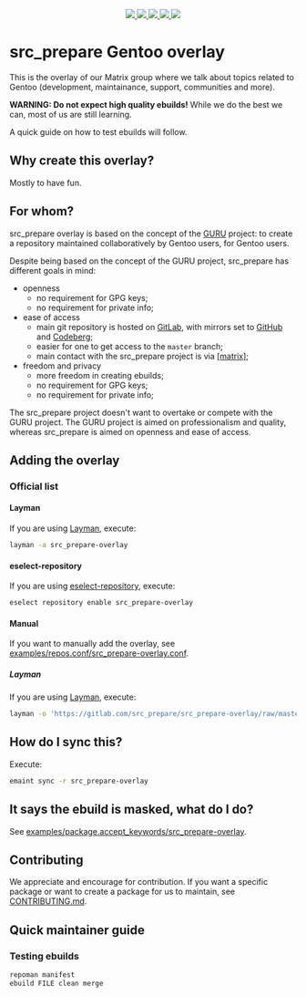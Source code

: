 <p align="center">
    <a href="https://gitlab.com/src_prepare/src_prepare-overlay/pipelines">
        <img src="https://gitlab.com/src_prepare/src_prepare-overlay/badges/master/pipeline.svg">
    </a>
    <a href="https://gentoo.org/">
        <img src="https://gitlab.com/src_prepare/badge/-/raw/master/powered-by-gentoo-linux-tyrian.svg">
    </a>
    <a href="./LICENSE">
        <img src="https://img.shields.io/badge/license-GPLv2-blue.svg">
    </a>
    <a href="https://app.element.io/#/room/#src_prepare:matrix.org">
        <img src="https://gitlab.com/src_prepare/badge/-/raw/master/chat-matrix-blue.svg">
    </a>
    <a href="https://gitlab.com/src_prepare/src_prepare-overlay/commits/master.atom">
        <img src="https://gitlab.com/src_prepare/badge/-/raw/master/feed-atom-orange.svg">
    </a>
</p>

# src_prepare Gentoo overlay

This is the overlay of our Matrix group where we talk about topics related to Gentoo (development, maintainance, support, communities and more).

**WARNING: Do not expect high quality ebuilds!** While we do the best we can, most of us are still learning.

A quick guide on how to test ebuilds will follow.

## Why create this overlay?

Mostly to have fun.

## For whom?

src_prepare overlay is based on the concept of the [GURU](https://wiki.gentoo.org/wiki/Project:GURU) project: to create a repository maintained collaboratively by Gentoo users, for Gentoo users.

Despite being based on the concept of the GURU project, src_prepare has different goals in mind:

- openness
	- no requirement for GPG keys;
	- no requirement for private info;
- ease of access
	- main git repository is hosted on [GitLab](https://gitlab.com/src_prepare/src_prepare-overlay), with mirrors set to [GitHub](https://github.com/xgqt/src_prepare-overlay) and [Codeberg](https://codeberg.org/src_prepare/src_prepare-overlay);
	- easier for one to get access to the `master` branch;
	- main contact with the src_prepare project is via [[matrix]](https://matrix.to/#/#src_prepare:matrix.org);
- freedom and privacy
	- more freedom in creating ebuilds;
	- no requirement for GPG keys;
	- no requirement for private info;

The src_prepare project doesn't want to overtake or compete with the GURU project. The GURU project is aimed on professionalism and quality, whereas src_prepare is aimed on openness and ease of access.

## Adding the overlay

### Official list

#### Layman

If you are using [Layman](https://wiki.gentoo.org/wiki/Layman), execute:

``` sh
layman -a src_prepare-overlay
```

#### eselect-repository

If you are using [eselect-repository](https://wiki.gentoo.org/wiki/Eselect/Repository), execute:

``` sh
eselect repository enable src_prepare-overlay
```

#### Manual

If you want to manually add the overlay, see [examples/repos.conf/src_prepare-overlay.conf](https://gitlab.com/src_prepare/src_prepare-overlay/blob/master/examples/repos.conf/src_prepare-overlay.conf).

##### Layman

If you are using [Layman](https://wiki.gentoo.org/wiki/Layman), execute:

``` sh
layman -o 'https://gitlab.com/src_prepare/src_prepare-overlay/raw/master/repositories.xml' -f -a src_prepare-overlay
```

## How do I sync this?

Execute:

``` sh
emaint sync -r src_prepare-overlay
```

## It says the ebuild is masked, what do I do?

See [examples/package.accept_keywords/src_prepare-overlay](https://gitlab.com/src_prepare/src_prepare-overlay/blob/master/examples/package.accept_keywords/src_prepare-overlay).

## Contributing

We appreciate and encourage for contribution. If you want a specific package or want to create a package for us to maintain, see [CONTRIBUTING.md](/CONTRIBUTING.md).


## Quick maintainer guide

### Testing ebuilds

``` sh
repoman manifest
ebuild FILE clean merge
```
